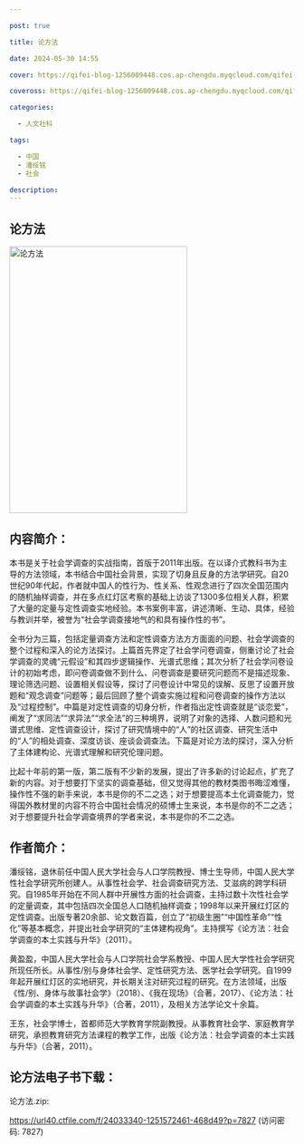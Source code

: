 ```yaml
---

post: true

title: 论方法

date: 2024-05-30 14:55

cover: https://qifei-blog-1256009448.cos.ap-chengdu.myqcloud.com/qifei-blog/s34310669.jpg

coveross: https://qifei-blog-1256009448.cos.ap-chengdu.myqcloud.com/qifei-blog/s34310669.jpg

categories:

  - 人文社科

tags:

  - 中国
  - 潘绥铭
  - 社会

description:
---
```


## 论方法

<img alt="论方法" class="aligncenter loading" data-was-processed="true" decoding="async" fetchpriority="high" height="471" src="https://qifei-blog-1256009448.cos.ap-chengdu.myqcloud.com/qifei-blog/s34310669.jpg" style="cursor: zoom-in;" width="314"/>

## 内容简介：

本书是关于社会学调查的实战指南，首版于2011年出版。在以译介式教科书为主导的方法领域，本书结合中国社会背景，实现了切身且反身的方法学研究。自20世纪90年代起，作者就中国人的性行为、性关系、性观念进行了四次全国范围内的随机抽样调查，并在多点红灯区考察的基础上访谈了1300多位相关人群，积累了大量的定量与定性调查实地经验。本书案例丰富，讲述清晰、生动、具体，经验与教训并举，被誉为“社会学调查接地气的和具有操作性的书”。

全书分为三篇，包括定量调查方法和定性调查方法方方面面的问题、社会学调查的整个过程和深入的论方法探讨。上篇首先界定了社会学问卷调查，侧重讨论了社会学调查的灵魂“元假设”和其四步逻辑操作、光谱式思维；其次分析了社会学问卷设计的初始考虑，即问卷调查做不到什么、问卷调查是要研究问题而不是描述现象、理论筛选问题、设置相关假设等，探讨了问卷设计中常见的误解、反思了设置开放题和“观念调查”问题等；最后回顾了整个调查实施过程和问卷调查的操作方法以及“过程控制”。中篇是对定性调查的切身分析，作者指出定性调查就是“谈恋爱”，阐发了“求同法”“求异法”“求全法”的三种境界，说明了对象的选择、人数问题和光谱式思维、定性调查设计，探讨了研究情境中的“人”的社区调查、研究生活中的“人”的相处调查、深度访谈、座谈会调查法。下篇是对论方法的探讨，深入分析了主体建构论、光谱式理解和研究伦理问题。

比起十年前的第一版，第二版有不少新的发展，提出了许多新的讨论起点，扩充了新的内容。对于想要打下坚实的调查基础，但又觉得其他的教材类图书晦涩难懂，操作性不强的新手来说，本书是你的不二之选；对于想要提高本土化调查能力，觉得国外教材里的内容不符合中国社会情况的硕博士生来说，本书是你的不二之选；对于想要提升社会学调查境界的学者来说，本书是你的不二之选。

## 作者简介：

潘绥铭，退休前任中国人民大学社会与人口学院教授、博士生导师，中国人民大学性社会学研究所创建人。从事性社会学、社会调查研究方法、艾滋病的跨学科研究。自1985年开始在不同人群中开展性方面的社会调查，主持过数十次性社会学的定量调查，其中包括四次全国总人口随机抽样调查；1998年以来开展红灯区的定性调查。出版专著20余部、论文数百篇，创立了“初级生圈”“中国性革命”“性化”等基本概念，并提出社会学研究的“主体建构视角”。主持撰写《论方法：社会学调查的本土实践与升华》（2011）。

黄盈盈，中国人民大学社会与人口学院社会学系教授、中国人民大学性社会学研究所现任所长。从事性/别与身体社会学、定性研究方法、医学社会学研究。自1999年起开展红灯区的实地研究，并长期关注对研究过程的研究。在方法领域，出版《性/别、身体与故事社会学》（2018）、《我在现场》（合著，2017）、《论方法：社会学调查的本土实践与升华》（合著，2011），及相关方法学论文十余篇。

王东，社会学博士，首都师范大学教育学院副教授。从事教育社会学、家庭教育学研究，承担教育研究方法课程的教学工作，出版《论方法：社会学调查的本土实践与升华》（合著，2011）。

## 论方法电子书下载：

论方法.zip: 

https://url40.ctfile.com/f/24033340-1251572461-468d49?p=7827 (访问密码: 7827)
